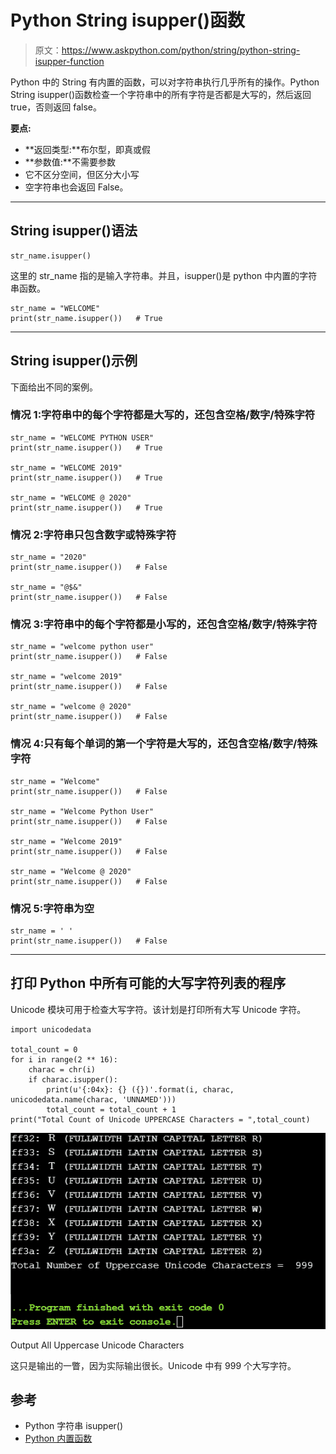 # Python String isupper()函数

> 原文：<https://www.askpython.com/python/string/python-string-isupper-function>

Python 中的 String 有内置的函数，可以对字符串执行几乎所有的操作。Python String isupper()函数检查一个字符串中的所有字符是否都是大写的，然后返回 true，否则返回 false。

**要点:**

*   **返回类型:**布尔型，即真或假
*   **参数值:**不需要参数
*   它不区分空间，但区分大小写
*   空字符串也会返回 False。

* * *

## String isupper()语法

```
str_name.isupper()

```

这里的 str_name 指的是输入字符串。并且，isupper()是 python 中内置的字符串函数。

```
str_name = "WELCOME"
print(str_name.isupper())   # True

```

* * *

## String isupper()示例

下面给出不同的案例。

### 情况 1:字符串中的每个字符都是大写的，还包含空格/数字/特殊字符

```
str_name = "WELCOME PYTHON USER"
print(str_name.isupper())   # True

str_name = "WELCOME 2019"
print(str_name.isupper())   # True

str_name = "WELCOME @ 2020"
print(str_name.isupper())   # True

```

### 情况 2:字符串只包含数字或特殊字符

```
str_name = "2020"
print(str_name.isupper())   # False

str_name = "@$&"
print(str_name.isupper())   # False

```

### 情况 3:字符串中的每个字符都是小写的，还包含空格/数字/特殊字符

```
str_name = "welcome python user"
print(str_name.isupper())   # False

str_name = "welcome 2019"
print(str_name.isupper())   # False

str_name = "welcome @ 2020"
print(str_name.isupper())   # False

```

### 情况 4:只有每个单词的第一个字符是大写的，还包含空格/数字/特殊字符

```
str_name = "Welcome"
print(str_name.isupper())   # False

str_name = "Welcome Python User"
print(str_name.isupper())   # False

str_name = "Welcome 2019"
print(str_name.isupper())   # False

str_name = "Welcome @ 2020"
print(str_name.isupper())   # False

```

### 情况 5:字符串为空

```
str_name = ' '
print(str_name.isupper())   # False

```

* * *

## 打印 Python 中所有可能的大写字符列表的程序

Unicode 模块可用于检查大写字符。该计划是打印所有大写 Unicode 字符。

```
import unicodedata

total_count = 0
for i in range(2 ** 16):
    charac = chr(i)
    if charac.isupper():
        print(u'{:04x}: {} ({})'.format(i, charac, unicodedata.name(charac, 'UNNAMED')))
        total_count = total_count + 1
print("Total Count of Unicode UPPERCASE Characters = ",total_count)

```

![Output All Uppercase Unicode Characters](img/8372df5b0338a2cebb8dbf60735cc0dc.png)

Output All Uppercase Unicode Characters

这只是输出的一瞥，因为实际输出很长。Unicode 中有 999 个大写字符。

## 参考

*   Python 字符串 isupper()
*   [Python 内置函数](https://docs.python.org/3/library/stdtypes.html)